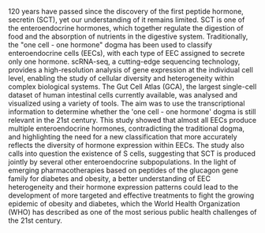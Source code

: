 120 years have passed since the discovery of the first peptide hormone, secretin (SCT), yet our understanding of it remains limited. SCT is one of the enteroendocrine hormones, which together regulate the digestion of food and the absorption of nutrients in the digestive system. Traditionally, the "one cell - one hormone" dogma has been used to classify enteroendocrine cells (EECs), with each type of EEC assigned to secrete only one hormone. scRNA-seq, a cutting-edge sequencing technology, provides a high-resolution analysis of gene expression at the individual cell level, enabling the study of cellular diversity and heterogeneity within complex biological systems.
The Gut Cell Atlas (GCA), the largest single-cell dataset of human intestinal cells currently available, was analysed and visualized using a variety of tools. The aim was to use the transcriptional information to determine whether the 'one cell - one hormone' dogma is still relevant in the 21st century. This study showed that almost all EECs produce multiple enteroendocrine hormones, contradicting the traditional dogma, and highlighting the need for a new classification that more accurately reflects the diversity of hormone expression within EECs. The study also calls into question the existence of S cells, suggesting that SCT is produced jointly by several other enteroendocrine subpopulations.
In the light of emerging pharmacotherapies based on peptides of the glucagon gene family for diabetes and obesity, a better understanding of EEC heterogeneity and their hormone expression patterns could lead to the development of more targeted and effective treatments to fight the growing epidemic of obesity and diabetes, which the World Health Organization (WHO) has described as one of the most serious public health challenges of the 21st century.
